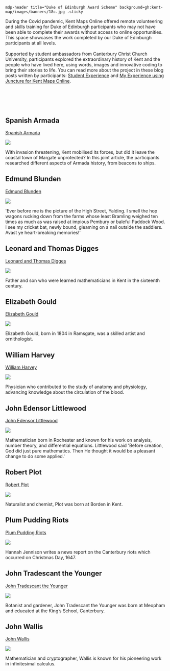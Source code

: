 `mdp-header title="Duke of Edinburgh Award Scheme" background=gh:kent-map/images/banners/18c.jpg .sticky`

During the Covid pandemic, Kent Maps Online offered remote volunteering and skills training for Duke of Edinburgh participants who may not have been able to complete their awards without access to online opportunities. This space showcases the work completed by our Duke of Edinburgh participants at all levels. 
<br><br>
Supported by student ambassadors from Canterbury Christ Church University, participants explored the extraordinary history of Kent and the people who have lived here, using words, images and innovative coding to bring their stories to life. You can read more about the project in these blog posts written by participants: [Student Experience](https://blogs.canterbury.ac.uk/fahe/student-experience-duke-of-edinburgh-scheme/) and [My Experience using Juncture for Kent Maps Online](https://labs.jstor.org/blog/carina-chan-on-juncture-and-kent-maps/).

# &nbsp; 
<param class="cards">

## Spanish Armada

[Spanish Armada](/16c/16c-spanish-aramada)

![](https://raw.githubusercontent.com/kent-map/images/main/thumbnails/wartime_Spanish_Armada.jpg)

With invasion threatening, Kent mobilised its forces, but did it leave the coastal town of Margate unprotected? In this joint article, the participants researched different aspects of Armada history, from beacons to ships.

## Edmund Blunden

[Edmund Blunden](/20c/20c-blunden-biography)

![](https://raw.githubusercontent.com/kent-map/images/main/thumbnails/the_garden_of_england1.jpg)

'Ever before me is the picture of the High Street, Yalding. I smell the hop wagons rucking down from the farms whose least Bramling weighed ten times as much as was raised at impious Pembury or baleful Paddock Wood. I see my cricket bat, newly bound, gleaming on a nail outside the saddlers. Avast ye heart-breaking memories!'

## Leonard and Thomas Digges

[Leonard and Thomas Digges](/16c/16c-digges-biography)

![](https://raw.githubusercontent.com/kent-map/images/main/thumbnails/16c_Leonard_and_Thomas_Digges.jpg)

Father and son who were learned mathematicians in Kent in the sixteenth century.

## Elizabeth Gould

[Elizabeth Gould](/19c/19c-gould-biography)

![](https://raw.githubusercontent.com/kent-map/images/main/thumbnails/artists_Elizabeth_Gould.jpg)

Elizabeth Gould, born in 1804 in Ramsgate, was a skilled artist and ornithologist.

## William Harvey

[William Harvey](/17c/17c-william-harvey)

![](https://raw.githubusercontent.com/kent-map/images/main/thumbnails/garden_John_Tradescant.jpg)

Physician who contributed to the study of anatomy and physiology, advancing knowledge about the circulation of the blood.

## John Edensor Littlewood

[John Edensor Littlewood](/19c/19c-edensor-littlewood)

![](https://raw.githubusercontent.com/kent-map/images/main/thumbnails/science_John_Edensor_Littlewood.jpg)

Mathematician born in Rochester and known for his work on analysis, number theory, and differential equations. Littlewood said 'Before creation, God did just pure mathematics. Then He thought it would be a pleasant change to do some applied.' 

## Robert Plot

[Robert Plot](/17c/17c-robert-plot)

![](https://raw.githubusercontent.com/kent-map/images/main/thumbnails/garden_John_Tradescant.jpg)

Naturalist and chemist, Plot was born at Borden in Kent.

## Plum Pudding Riots

[Plum Pudding Riots](/17c/17c-plum-pudding-riots)

![](https://raw.githubusercontent.com/kent-map/images/main/thumbnails/garden_John_Tradescant.jpg)

Hannah Jennison writes a news report on the Canterbury riots which occurred on Christmas Day, 1647.

## John Tradescant the Younger

[John Tradescant the Younger](/17c/17c-john-tradescant-younger)

![](https://raw.githubusercontent.com/kent-map/images/main/thumbnails/garden_John_Tradescant.jpg)

Botanist and gardener, John Tradescant the Younger was born at Meopham and educated at the King’s School, Canterbury.

## John Wallis

[John Wallis](/17c/17c-wallis-biography)

![](https://raw.githubusercontent.com/kent-map/images/main/thumbnails/garden_John_Tradescant.jpg)

Mathematician and cryptographer, Wallis is known for his pioneering work in infinitesimal calculus.

